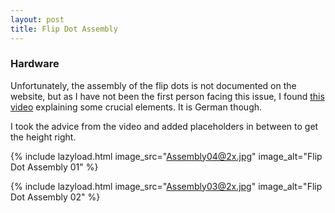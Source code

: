 ```yaml
---
layout: post
title: Flip Dot Assembly
---
```


### Hardware

Unfortunately, the assembly of the flip dots is not documented on the website, but as I have not been the first person facing this issue, I found [this video](https://www.youtube.com/watch?v=s-VXi5K4Zl0) explaining some crucial elements. It is German though.

I took the advice from the video and added placeholders in between to get the height right.


{% include lazyload.html image_src="Assembly04@2x.jpg" image_alt="Flip Dot Assembly 01" %}

{% include lazyload.html image_src="Assembly03@2x.jpg" image_alt="Flip Dot Assembly 02" %}
